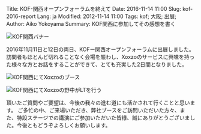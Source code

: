 Title: KOF-関西オープンフォーラムを終えて
Date: 2016-11-14 11:00 
Slug: kof-2016-report
Lang: ja
Modified: 2012-11-14 11:00
Tags: kof; 大阪; 出展;
Author: Aiko Yokoyama
Summary: KOF関西に参加してその感想を書く

![KOF関西バナー]({filename}/images/kof-2016/kof.jpg)

2016年11月11日と12日の両日、KOFー関西オープンフォーラムに出展しました。
訪問者もほとんど切れることなく会場を賑わし、Xoxzoのサービスに興味を持った様々な方とお話をすることができて、とても充実した2日間となりました。

![KOF関西にてXoxzoのブース]({filename}/images/kof-2016/kof-booth.jpg)

![KOF関西にてXoxzoの野中がLTを行う]({filename}/images/kof-2016/kof-akira-lt.jpg)

頂いたご質問やご要望は、今後の我々の進む道にも活かされて行くことと思います。
ご多忙の中、ご来場いただき、弊社ブースをご訪問いただいた方々、また、特設ステージでの講演にご参加いただいた皆様、誠にありがとうございました。今後ともどうぞよろしくお願いします。

